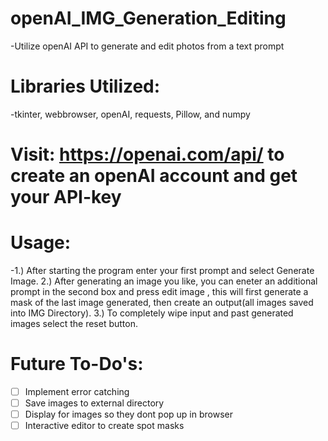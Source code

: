 # openAI_IMG_Generation_Editing

-Utilize openAI API to generate and edit photos from a text prompt

# Libraries Utilized: 
-tkinter, webbrowser, openAI, requests, Pillow, and numpy

# Visit: https://openai.com/api/ to create an openAI account and get your API-key

# Usage: 
-1.) After starting the program enter your first prompt and select Generate Image. 2.) After generating an image you like, you can eneter an additional prompt in the second box and press edit image , this will first generate a mask of the last image generated, then create an output(all images saved into IMG Directory). 3.) To completely wipe input and past generated images select the reset button.

# Future To-Do's: 
  - [ ] Implement error catching
  - [ ] Save images to external directory
  - [ ] Display for images so they dont pop up in browser
  - [ ] Interactive editor to create spot masks
